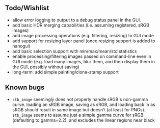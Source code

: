 ## Todo/Wishlist

* allow error logging to output to a debug status panel in the GUI.
* add basic HDR merging capabilities (i.e. assuming registered, sRGB images)
* add image processing operations (e.g. filtering, resizing) to GUI mode
* add support for resizing layer panel (once resizing support is added to nanogui)
* add basic selection support with min/max/mean/std statistics
* enable processing/filtering images passed on command-line even in GUI mode (e.g. load many images, blur them, and then display them in the GUI, possibly without saving)
* long-term: add simple painting/clone-stamp support


## Known bugs
* ``stb_image`` seemingly does not properly handle sRGB's non-gamma curve. loading an sRGB image, saving as sRGB, and loading back in as sRGB should result in same image but doesn't (at least for PNGs). ``stb_image`` seems to assume just a simple gamma curve for sRGB (defaulting to gamma=2.2), and excludes the linear regions near black
